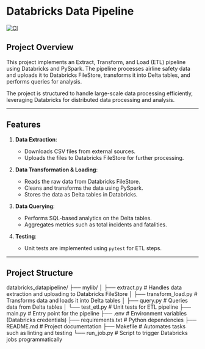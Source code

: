 # **Databricks Data Pipeline**

[![CI](https://github.com/TzRRR/databricks_pipeline/actions/workflows/cicd.yml/badge.svg)](https://github.com/TzRRR/databricks_pipeline/actions/workflows/cicd.yml)

## **Project Overview**

This project implements an Extract, Transform, and Load (ETL) pipeline using Databricks and PySpark. The pipeline processes airline safety data and uploads it to Databricks FileStore, transforms it into Delta tables, and performs queries for analysis.

The project is structured to handle large-scale data processing efficiently, leveraging Databricks for distributed data processing and analysis.

---

## **Features**

1. **Data Extraction**:

   - Downloads CSV files from external sources.
   - Uploads the files to Databricks FileStore for further processing.

2. **Data Transformation & Loading**:

   - Reads the raw data from Databricks FileStore.
   - Cleans and transforms the data using PySpark.
   - Stores the data as Delta tables in Databricks.

3. **Data Querying**:

   - Performs SQL-based analytics on the Delta tables.
   - Aggregates metrics such as total incidents and fatalities.

4. **Testing**:
   - Unit tests are implemented using `pytest` for ETL steps.

---

## **Project Structure**

databricks_datapipeline/
├── mylib/
│ ├── extract.py # Handles data extraction and uploading to Databricks FileStore
│ ├── transform_load.py # Transforms data and loads it into Delta tables
│ ├── query.py # Queries data from Delta tables
│ └── test_etl.py # Unit tests for ETL pipeline
├── main.py # Entry point for the pipeline
├── .env # Environment variables (Databricks credentials)
├── requirements.txt # Python dependencies
├── README.md # Project documentation
├── Makefile # Automates tasks such as linting and testing
└── run_job.py # Script to trigger Databricks jobs programmatically
